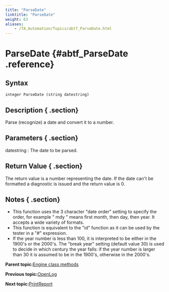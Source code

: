 ```yaml
--- 
title: "ParseDate"
linktitle: "ParseDate"
weight: 63
aliases: 
    - /TA_Automation/Topics/abtf_ParseDate.html
---
```

# ParseDate {#abtf_ParseDate .reference}

## Syntax

`integer ParseDate (string datestring)`

## Description { .section}

Parse \(recognize\) a date and convert it to a number.

## Parameters { .section}

datestring
:   The date to be parsed.

## Return Value { .section}

The return value is a number representing the date. If the date can't be formatted a diagnostic is issued and the return value is 0.

## Notes { .section}

-   This function uses the 3 character "date order" setting to specify the order, for example " mdy " means first month, then day, then year. It accepts a wide variety of formats.
-   This function is equivalent to the "id" function as it can be used by the tester in a "\#" expression.
-   If the year number is less than 100, it is interpreted to be either in the 1900's or the 2000's. The "break year" setting \(default value 30\) is used to decide in which century the year falls: if the year number is larger than 30 it is assumed to be in the 1900's, otherwise in the 2000's.

**Parent topic:**[Engine class methods](../../TA_Automation/Topics/abtf_Engine_classes.html)

**Previous topic:**[OpenLog](../../TA_Automation/Topics/abtf_OpenLog.html)

**Next topic:**[PrintReport](../../TA_Automation/Topics/abtf_PrintReport.html)

